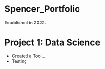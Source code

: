 # Spencer_Portfolio
Established in 2022.

# Project 1: Data Science 
* Created a Tool....
* Testing 
